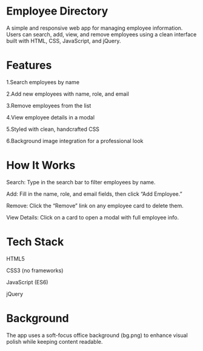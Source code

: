 # Employee Directory
A simple and responsive web app for managing employee information. Users can search, add, view, and remove employees using a clean interface built with HTML, CSS, JavaScript, and jQuery.

# Features
1.Search employees by name

2.Add new employees with name, role, and email

3.Remove employees from the list

4.View employee details in a modal

5.Styled with clean, handcrafted CSS

6.Background image integration for a professional look

# How It Works
Search: Type in the search bar to filter employees by name.

Add: Fill in the name, role, and email fields, then click “Add Employee.”

Remove: Click the “Remove” link on any employee card to delete them.

View Details: Click on a card to open a modal with full employee info.

# Tech Stack
HTML5

CSS3 (no frameworks)

JavaScript (ES6)

jQuery

# Background
The app uses a soft-focus office background (bg.png) to enhance visual polish while keeping content readable.
